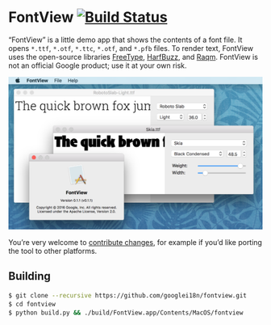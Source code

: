 # FontView [![Build Status](https://travis-ci.org/googlei18n/fontview.svg)](https://travis-ci.org/googlei18n/fontview)

“FontView” is a little demo app that shows the contents of a font
file. It opens `*.ttf`, `*.otf`, `*.ttc`, `*.otf`, and `*.pfb`
files. To render text, FontView uses the open-source libraries
[FreeType](https://www.freetype.org/),
[HarfBuzz](https://www.freedesktop.org/wiki/Software/HarfBuzz/), and
[Raqm](http://host-oman.github.io/libraqm/). FontView is not an
official Google product; use it at your own risk.

![Screenshot](doc/FontView-MacOS.png)

You’re very welcome to [contribute changes](CONTRIBUTING.md),
for example if you’d like porting the tool to other platforms.


## Building

```sh
$ git clone --recursive https://github.com/googlei18n/fontview.git
$ cd fontview
$ python build.py && ./build/FontView.app/Contents/MacOS/fontview
```

